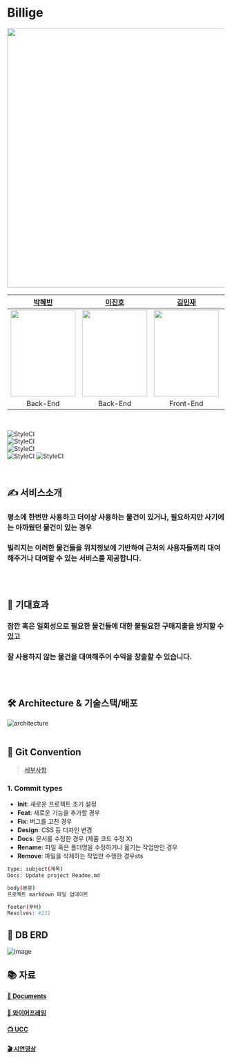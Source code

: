 # Billige

<div align="center">
  <img width="600" src="https://user-images.githubusercontent.com/60912550/136170990-81b0605d-8844-446e-9e3b-58d033bf1a98.png" />
  <!-- <img width="1531" alt="빌리지" src="https://user-images.githubusercontent.com/60912550/136320152-fea2567e-bf4e-40d0-bcae-9620fdd37ba0.png">  -->
  <!-- ![logo](https://user-images.githubusercontent.com/60912550/136320422-fcb5e73b-d2e1-4cdb-ac08-827b82141800.jpeg) -->
  <!-- <h2> KLPCJ 🦝🦊🐰🦁🐳  </h2> -->
    <!-- <a href="https://github.com/happ-in/BEAR/graphs/contributors">
      <img src="https://contrib.rocks/image?repo=happ-in/BEAR" />
    </a> -->





|[박혜빈](https://github.com/happ-in)|[이진호](https://github.com/jinho-pca)|[김민재](https://github.com/)|[최동욱](https://github.com/)|[정진주](https://github.com/)|
|:-:|:-:|:-:|:-:|:-:|
|<img src="https://user-images.githubusercontent.com/60912550/136307410-8ce60980-6ac3-4d17-8c08-ebd1bdba3723.jpeg" width="150" height="200" />|<img src="https://user-images.githubusercontent.com/60912550/136307383-a06166e6-2c28-4626-9723-6696e0d7ae9d.png" width="150" height="200" />|<img src="https://user-images.githubusercontent.com/60912550/136307420-523540fe-fc04-4f9d-aa45-fbc932456f59.jpeg" width="150" height="200" />|<img src="https://user-images.githubusercontent.com/60912550/136307419-c58d30d0-11c8-4571-9f68-dc401d215710.jpeg" width="150" height="200"  />|<img src="https://user-images.githubusercontent.com/60912550/136307424-792c1f6a-af9d-4362-97af-b1310862948a.jpeg" width="150" height="200"  />|
|Back-End <br/> |Back-End <br/>|Front-End  <br/>|Front-End <br/>|Front-End <br/>|

</div>

<br/>


![StyleCI](https://img.shields.io/badge/React-17.0.2-brightgreen)  
![StyleCI](https://img.shields.io/badge/SpringBoot-2.5.4-blue)  
![StyleCI](https://img.shields.io/badge/MySQL-8.0.23-yellow)  
![StyleCI](https://img.shields.io/badge/ec2(ubuntu)-20.0.4-orange) 
![StyleCI](https://img.shields.io/badge/s3-2012.10.17-orange)  

<br/>

## ✍ 서비스소개
### 평소에 한번만 사용하고 더이상 사용하는 물건이 있거나, 필요하지만 사기에는 아까웠던 물건이 있는 경우  
### 빌리지는 이러한 물건들을 위치정보에 기반하여 근처의 사용자들끼리 대여해주거나 대여할 수 있는 서비스를 제공합니다.
<br/><br/>

## 🙏 기대효과
### 잠깐 혹은 일회성으로 필요한 물건들에 대한 불필요한 구매지출을 방지할 수 있고  
### 잘 사용하지 않는 물건을 대여해주어 수익을 창출할 수 있습니다.
<br/><br/>

## 🛠 Architecture & 기술스택/배포
![architecture](https://user-images.githubusercontent.com/60912550/136319746-b08f0c12-380e-4c5f-9bf6-f82e1bc92aff.jpeg)
<br/><br/>

## 🤙 Git Convention
> [세부사항](https://elastic-carbon-574.notion.site/Convention-824ff805c9334a6e828da256dff44f44)

### 1. Commit types

- **Init**: 새로운 프로젝트 초기 설정
- **Feat**: 새로운 기능을 추가할 경우
- **Fix**: 버그를 고친 경우
- **Design**: CSS 등 디자인 변경
- **Docs**: 문서를 수정한 경우 (제품 코드 수정 X)
- **Rename:** 파일 혹은 폴더명을 수정하거나 옮기는 작업만인 경우
- **Remove**: 파일을 삭제하는 작업만 수행한 경우sts

```bash
type: subject(제목)
Docs: Update project Readme.md

body(본문)
프로젝트 markdown 파일 업데이트

footer(푸터)
Resolves: #231
```

## 🕋 DB ERD

![image](https://user-images.githubusercontent.com/36289638/135795063-7ac8b784-13a4-4054-af4c-d78bd41de107.png)

## 📚 자료

#### [📄 Documents]()

#### [🍻 와이어프레임](https://www.figma.com/file/mPfccEI8i0yDRg6qCpwuNM/KLPC?node-id=4%3A9)

#### [📺 UCC]()  

#### [🎬 시연영상]()


